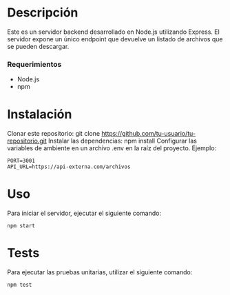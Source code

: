 # Descripción
Este es un servidor backend desarrollado en Node.js utilizando Express. El servidor expone un único endpoint que devuelve un listado de archivos que se pueden descargar.

### Requerimientos
- Node.js
- npm

# Instalación
Clonar este repositorio: git clone https://github.com/tu-usuario/tu-repositorio.git
Instalar las dependencias: npm install
Configurar las variables de ambiente en un archivo .env en la raíz del proyecto. Ejemplo:

```
PORT=3001
API_URL=https://api-externa.com/archivos
```

# Uso
Para iniciar el servidor, ejecutar el siguiente comando:

```
npm start
```

# Tests

Para ejecutar las pruebas unitarias, utilizar el siguiente comando:

```
npm test
```